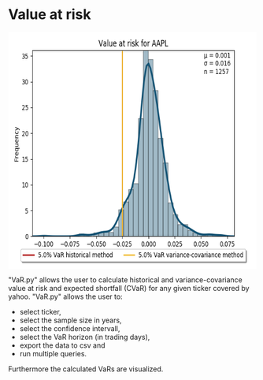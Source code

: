 # Value at risk

<p align="center"><img src="./VaR_Exmpl_AAPL.png" alt="Value at risk example" title="Example value at risk calculation (AAPL)" width="640" height="480" align="middle" /></p>

"VaR.py" allows the user to calculate historical and variance-covariance value at risk and expected shortfall (CVaR) for any given ticker covered by yahoo. "VaR.py" allows the user to:

<ul>
<li>select ticker,</li>
<li>select the sample size in years,</li>
<li>select the confidence intervall,</li>
<li>select the VaR horizon (in trading days),</li>
<li>export the data to csv and</li>
<li>run multiple queries.</li>
</ul>

Furthermore the calculated VaRs are visualized.

